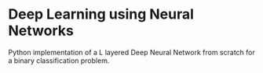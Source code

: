 # Deep Learning using Neural Networks
 Python implementation of a L layered Deep Neural Network from scratch for a binary classification problem.
